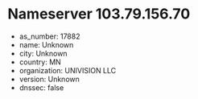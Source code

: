 # Nameserver 103.79.156.70

* as_number: 17882
* name: Unknown
* city: Unknown
* country: MN
* organization: UNIVISION LLC
* version: Unknown
* dnssec: false
